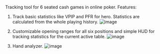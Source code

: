 Tracking tool for 6 seated cash games in online poker. Features:
1. Track basic statistics like VPIP and PFR for hero. Statistics are calculated from the whole playing history.
   ![image](https://github.com/user-attachments/assets/5566f92a-e843-4f3b-bb1f-e2e2b820a79d)

2. Customizable opening ranges for all six positions and simple HUD for tracking statistics for the current active table.
   ![image](https://github.com/user-attachments/assets/4258a4db-6400-435e-9b79-f4cd5e9739c7)

3. Hand analyzer.
   ![image](https://github.com/user-attachments/assets/d61bf440-67ff-45c2-9e18-790e3e384214)
